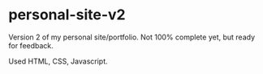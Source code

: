 # personal-site-v2
Version 2 of my personal site/portfolio. Not 100% complete yet, but ready for feedback.

Used HTML, CSS, Javascript.
